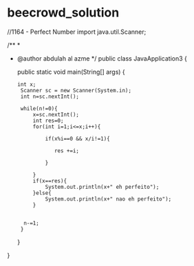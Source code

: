 # beecrowd_solution
//1164 - Perfect Number
import java.util.Scanner;

/**
 *
 * @author abdulah al azme
 */
public class JavaApplication3 {

    
    public static void main(String[] args) {
        
        
       int x;
        Scanner sc = new Scanner(System.in);
        int n=sc.nextInt();
        
        while(n!=0){
            x=sc.nextInt();
            int res=0;
            for(int i=1;i<=x;i++){
                
                if(x%i==0 && x/i!=1){
                    
                   res +=i;
                    
                }
                
            }
            if(x==res){
                System.out.println(x+" eh perfeito");
            }else{
                System.out.println(x+" nao eh perfeito");
            }
            
            
         n-=1;   
        }
        
        
      
        
    }
    
}
